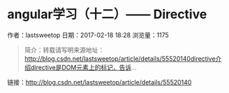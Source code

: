 # angular学习（十二）—— Directive
作者：lastsweetop
日期：2017-02-18 18:28
浏览量：1175
> 简介：转载请写明来源地址：http://blog.csdn.net/lastsweetop/article/details/55520140directive介绍directive是DOM元素上的标记，告诉...

 链接：http://blog.csdn.net/lastsweetop/article/details/55520140
